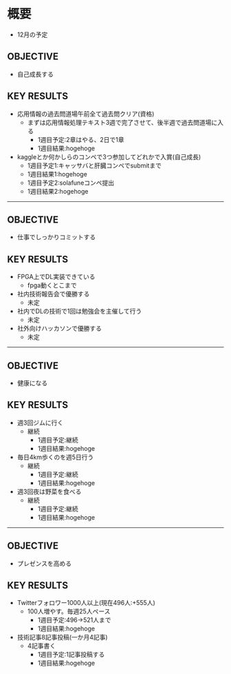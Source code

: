 # 概要
- 12月の予定

## OBJECTIVE
- 自己成長する

## KEY RESULTS
- 応用情報の過去問道場午前全て過去問クリア(資格)
  - まずは応用情報処理テキスト3週で完了させて、後半週で過去問道場に入る
    - 1週目予定:2章はやる、2日で1章
    - 1週目結果:hogehoge 
- kaggleとか何かしらのコンペで3つ参加してどれかで入賞(自己成長)
    - 1週目予定1:キャッサバと肝臓コンペでsubmitまで
    - 1週目結果1:hogehoge
    - 1週目予定2:solafuneコンペ提出
    - 1週目結果2:hogehoge

---

## OBJECTIVE
- 仕事でしっかりコミットする

## KEY RESULTS
- FPGA上でDL実装できている
  - fpga動くとこまで
- 社内技術報告会で優勝する
  - 未定
- 社内でDLの技術で1回は勉強会を主催して行う
  - 未定
- 社外向けハッカソンで優勝する
  - 未定

---

## OBJECTIVE
- 健康になる

## KEY RESULTS
- 週3回ジムに行く
  - 継続
    - 1週目予定:継続
    - 1週目結果:hogehoge
- 毎日4km歩くのを週5日行う
  - 継続
    - 1週目予定:継続
    - 1週目結果:hogehoge
- 週3回夜は野菜を食べる
  - 継続
    - 1週目予定:継続
    - 1週目結果:hogehoge

---

## OBJECTIVE
- プレゼンスを高める

## KEY RESULTS
- Twitterフォロワー1000人以上(現在496人:+555人)
  - 100人増やす。毎週25人ペース
    - 1週目予定:496->521人まで
    - 1週目結果:hogehoge
- 技術記事8記事投稿(一か月4記事)
  - 4記事書く
    - 1週目予定:1記事投稿する
    - 1週目結果:hogehoge
